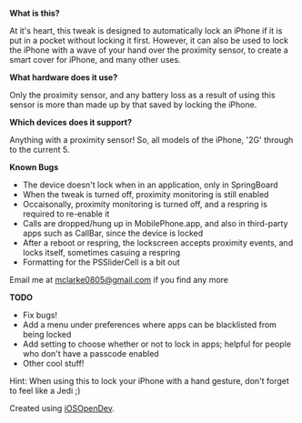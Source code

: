 **What is this?**

At it's heart, this tweak is designed to automatically lock an iPhone if it is put in a pocket without locking it first. However, it can also be used to lock the iPhone with a wave of your hand over the proximity sensor, to create a smart cover for iPhone, and many other uses.

**What hardware does it use?**

Only the proximity sensor, and any battery loss as a result of using this sensor is more than made up by that saved by locking the iPhone.

**Which devices does it support?**

Anything with a proximity sensor! So, all models of the iPhone, '2G' through to the current 5.

**Known Bugs**

- The device doesn't lock when in an application, only in SpringBoard
- When the tweak is turned off, proximity monitoring is still enabled
- Occaisonally, proximity monitoring is turned off, and a respring is required to re-enable it
- Calls are dropped/hung up in MobilePhone.app, and also in third-party apps such as CallBar, since the device is locked
- After a reboot or respring, the lockscreen accepts proximity events, and locks itself, sometimes casuing a respring
- Formatting for the PSSliderCell is a bit out

Email me at mclarke0805@gmail.com if you find any more

**TODO**
- Fix bugs!
- Add a menu under preferences where apps can be blacklisted from being locked
- Add setting to choose whether or not to lock in apps; helpful for people who don't have a passcode enabled
- Other cool stuff!

Hint: When using this to lock your iPhone with a hand gesture, don't forget to feel like a Jedi ;)

Created using <a href="https://github.com/kokoabim/iOSOpenDev">iOSOpenDev</a>.
